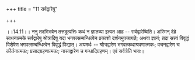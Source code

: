 +++
title = "11 सर्वद्वारेषु"

+++
  
  
।।14.11।। ननु तदभिभवेन तत्तदुत्पत्तिः कथं न ज्ञातव्या इत्यत आह --
सर्वद्वारेष्विति। अस्मिन् देहे साधनात्मके सर्वद्वारेषु श्रोत्रादिषु यदा
भगवत्सम्बन्धित्वेन प्रकाशो दर्शनमुपजायते; अथवा ज्ञानं; तदा सत्त्वं
विवृद्धं विशेषेण भगवत्सम्बन्धित्वेन विवृद्धं विद्यात्। अयमर्थः --
श्रोत्रद्वारेण भगवत्कथाश्रवणात्मकः; वचनद्वारेण च कीर्तनात्मकः;
प्रसादग्रहणात्मकः; नासाद्वारेण च गन्धादिग्रहणम्। एवं सर्वत्रेति भावः।  
  
